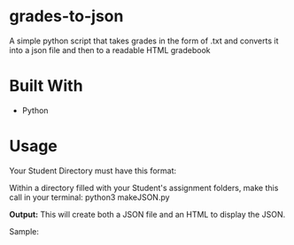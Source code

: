 # grades-to-json
A simple python script that takes grades in the form of .txt and converts it into a json file and then to a readable HTML gradebook

# Built With
- Python

# Usage
Your Student Directory must have this format:


Within a directory filled with your Student's assignment folders, make this call in your terminal:
python3 makeJSON.py

**Output:**
This will create both a JSON file and an HTML to display the JSON.

Sample:


